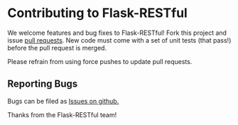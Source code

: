 Contributing to Flask-RESTful
=============================

We welcome features and bug fixes to Flask-RESTful!  Fork this project and
issue [pull requests](https://github.com/flask-restful/flask-restful/compare).
New code must come with a set of unit tests (that pass!) before the pull request
is merged.

Please refrain from using force pushes to update pull requests.

Reporting Bugs
--------------

Bugs can be filed as [Issues on github.](https://github.com/flask-restful/flask-restful/issues/new)



Thanks from the Flask-RESTful team!
